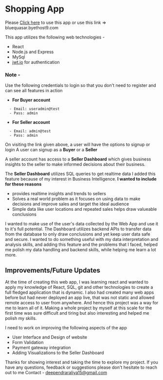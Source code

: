 # Shopping App
Please [Click here](bluequasar.byethost9.com) to use this app or use this link => bluequasar.byethost9.com

This app utilizes the following web technologies -
 - React
 - Node.js and Express
 - MySql
 - [jwt.io](https://jwt.io/) for authentication

### Note - 
Use the following credentials to login so that you don't need to register and can see all features in action
- **For Buyer account**
```
  - Email: useradmin@test
  - Pass: admin
```
- **For Seller account**

```
  - Email: admin@test
  - Pass: admin
```

On visiting the link given above, a user will have the options to signup or login
A user can signup as a **Buyer** or a **Seller**

A seller account has access to a **Seller Dashboard** which gives business insights to the
seller to make informed decisions about their business.

The **Seller Dashboard** utilizes SQL queries to get realtime data
I added this feature because of my interest in Business Intelligence.
**I wanted to include for these reasons**
- provides realtime insights and trends to sellers
- Solves a real world problem as it focuses on using data to make decisions and improve sales and target the ideal audience
- Simple data like user locations and repeated sales helps draw valueable conclusions

I wanted to make use of the user's data collected by the Web App and use it to it's full potential.
The Dashboard utilizes backend APIs to transfer data from the database to only draw conclusions and yet
keep user data safe and secure.
I wanted to do something useful with my data interpretation and analysis skills, and adding this feature
and the problems that I faced, helped me polish my data handling and backend skills, while helping me
learn a lot more.

## Improvements/Future Updates
At the time of creating this web app, I was learning react and wanted to apply my knowledge of React, SQL, git
and other technologies to create a full fledged application that is dynamic.
I also had created many web apps before but had never deployed an app live, that was not static and allowed remote 
access to user from anywhere. And hence this project was a way for me to learn all of it.
Making a whole project by myself at this scale for the first time was sure difficult and tiring but also interesting 
and helped me polish my skills.

I need to work on improving the following aspects of the app
- User Interface and Design of website
- Form Validation
- Payment gateway integration
- Adding Visualizations to the Seller Dashboard

Thanks for showing interest and taking the time to explore my project. If you have any questions, feedback or suggestions please 
don't hesitate to reach out to me Contact - deependraraliya15@gmail.com
